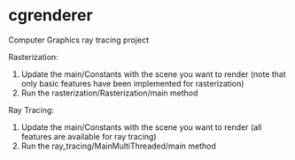 # cgrenderer
Computer Graphics ray tracing project

Rasterization:
1. Update the main/Constants with the scene you want to render (note that only basic features have been implemented for rasterization)
2. Run the rasterization/Rasterization/main method

Ray Tracing:
1. Update the main/Constants with the scene you want to render (all features are available for ray tracing)
2. Run the ray_tracing/MainMultiThreaded/main method
